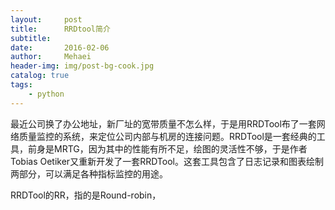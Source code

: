 ```yaml
---
layout:     post
title:      RRDtool简介
subtitle:   
date:       2016-02-06
author:     Mehaei
header-img: img/post-bg-cook.jpg
catalog: true
tags:
    - python
---
```

最近公司换了办公地址，新厂址的宽带质量不怎么样，于是用RRDTool布了一套网络质量监控的系统，来定位公司内部与机房的连接问题。RRDTool是一套经典的工具，前身是MRTG，因为其中的性能有所不足，绘图的灵活性不够，于是作者Tobias Oetiker又重新开发了一套RRDTool。这套工具包含了日志记录和图表绘制两部分，可以满足各种指标监控的用途。

RRDTool的RR，指的是Round-robin，
